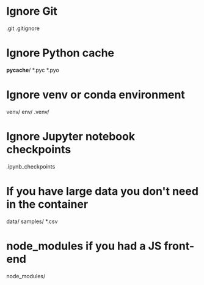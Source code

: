 # Ignore Git

.git
.gitignore

# Ignore Python cache

__pycache__/
*.pyc
*.pyo

# Ignore venv or conda environment

venv/
env/
.venv/

# Ignore Jupyter notebook checkpoints

.ipynb_checkpoints

# If you have large data you don't need in the container

data/
samples/
*.csv

# node_modules if you had a JS front-end

node_modules/
